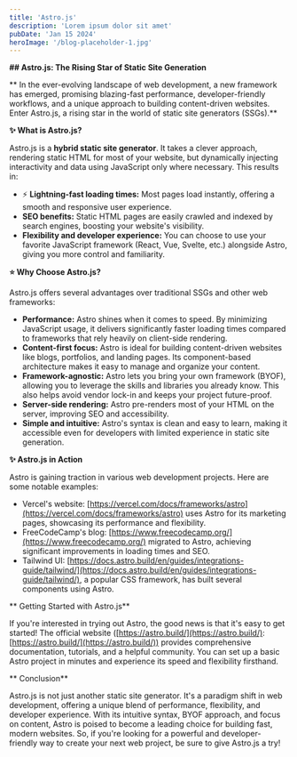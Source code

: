 ```yaml
---
title: 'Astro.js'
description: 'Lorem ipsum dolor sit amet'
pubDate: 'Jan 15 2024'
heroImage: '/blog-placeholder-1.jpg'
---
```


 **## Astro.js: The Rising Star of Static Site Generation**

** In the ever-evolving landscape of web development, a new framework has emerged, promising blazing-fast performance, developer-friendly workflows, and a unique approach to building content-driven websites. Enter Astro.js, a rising star in the world of static site generators (SSGs).**

**✨ What is Astro.js?**

Astro.js is a **hybrid static site generator**. It takes a clever approach, rendering static HTML for most of your website, but dynamically injecting interactivity and data using JavaScript only where necessary. This results in:

* ⚡ **Lightning-fast loading times:** Most pages load instantly, offering a smooth and responsive user experience.
*  **SEO benefits:** Static HTML pages are easily crawled and indexed by search engines, boosting your website's visibility.
*  **Flexibility and developer experience:** You can choose to use your favorite JavaScript framework (React, Vue, Svelte, etc.) alongside Astro, giving you more control and familiarity.

**⭐ Why Choose Astro.js?**

Astro.js offers several advantages over traditional SSGs and other web frameworks:

* **Performance:** Astro shines when it comes to speed. By minimizing JavaScript usage, it delivers significantly faster loading times compared to frameworks that rely heavily on client-side rendering.
* **Content-first focus:** Astro is ideal for building content-driven websites like blogs, portfolios, and landing pages. Its component-based architecture makes it easy to manage and organize your content.
* **Framework-agnostic:** Astro lets you bring your own framework (BYOF), allowing you to leverage the skills and libraries you already know. This also helps avoid vendor lock-in and keeps your project future-proof.
* **Server-side rendering:** Astro pre-renders most of your HTML on the server, improving SEO and accessibility.
* **Simple and intuitive:** Astro's syntax is clean and easy to learn, making it accessible even for developers with limited experience in static site generation.

**✨ Astro.js in Action**

Astro is gaining traction in various web development projects. Here are some notable examples:

* Vercel's website: [https://vercel.com/docs/frameworks/astro](https://vercel.com/docs/frameworks/astro) uses Astro for its marketing pages, showcasing its performance and flexibility.
* FreeCodeCamp's blog: [https://www.freecodecamp.org/](https://www.freecodecamp.org/) migrated to Astro, achieving significant improvements in loading times and SEO.
* Tailwind UI: [https://docs.astro.build/en/guides/integrations-guide/tailwind/](https://docs.astro.build/en/guides/integrations-guide/tailwind/), a popular CSS framework, has built several components using Astro.

** Getting Started with Astro.js**

If you're interested in trying out Astro, the good news is that it's easy to get started! The official website ([https://astro.build/](https://astro.build/): [https://astro.build/](https://astro.build/)) provides comprehensive documentation, tutorials, and a helpful community. You can set up a basic Astro project in minutes and experience its speed and flexibility firsthand.

** Conclusion**

Astro.js is not just another static site generator. It's a paradigm shift in web development, offering a unique blend of performance, flexibility, and developer experience. With its intuitive syntax, BYOF approach, and focus on content, Astro is poised to become a leading choice for building fast, modern websites. So, if you're looking for a powerful and developer-friendly way to create your next web project, be sure to give Astro.js a try!
